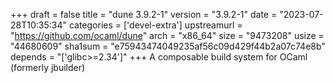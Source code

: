 +++
draft = false
title = "dune 3.9.2-1"
version = "3.9.2-1"
date = "2023-07-28T10:35:34"
categories = ['devel-extra']
upstreamurl = "https://github.com/ocaml/dune"
arch = "x86_64"
size = "9473208"
usize = "44680609"
sha1sum = "e75943474049235af56c09d429f44b2a07c74e8b"
depends = "['glibc>=2.34']"
+++
A composable build system for OCaml (formerly jbuilder)